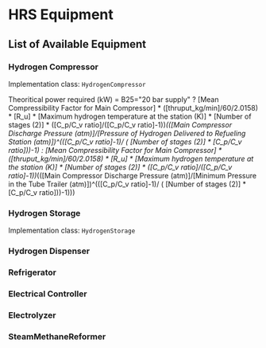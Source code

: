 # HRS Equipment

## List of Available Equipment

### Hydrogen Compressor
Implementation class: `HydrogenCompressor`

Theoritical power required (kW) = B25="20 bar supply" ?
    [Mean Compressibility Factor for Main Compressor] * ([thruput_kg/min]/60/2.0158) * [R_u] * [Maximum hydrogen temperature at the station (K)] * [Number of stages (2)] * ([C_p/C_v ratio]/([C_p/C_v ratio]-1))*(([Main Compressor Discharge Pressure (atm)]/[Pressure of Hydrogen Delivered to Refueling Station (atm)])^(([C_p/C_v ratio]-1)/ ( [Number of stages (2)] * [C_p/C_v ratio]))-1)
    :
    [Mean Compressibility Factor for Main Compressor] * ([thruput_kg/min]/60/2.0158) * [R_u] * [Maximum hydrogen temperature at the station (K)] * [Number of stages (2)] * ([C_p/C_v ratio]/([C_p/C_v ratio]-1))*(([Main Compressor Discharge Pressure (atm)]/[Minimum Pressure in the Tube Trailer (atm)])^(([C_p/C_v ratio]-1)/ ( [Number of stages (2)] * [C_p/C_v ratio]))-1)))

### Hydrogen Storage
Implementation class: `HydrogenStorage`



### Hydrogen Dispenser


### Refrigerator


### Electrical Controller


### Electrolyzer


### SteamMethaneReformer

